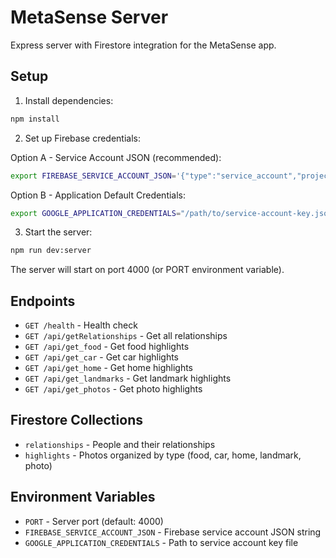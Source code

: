 # MetaSense Server

Express server with Firestore integration for the MetaSense app.

## Setup

1. Install dependencies:
```bash
npm install
```

2. Set up Firebase credentials:

Option A - Service Account JSON (recommended):
```bash
export FIREBASE_SERVICE_ACCOUNT_JSON='{"type":"service_account","project_id":"shellhacks25-f7a64",...}'
```

Option B - Application Default Credentials:
```bash
export GOOGLE_APPLICATION_CREDENTIALS="/path/to/service-account-key.json"
```

3. Start the server:
```bash
npm run dev:server
```

The server will start on port 4000 (or PORT environment variable).

## Endpoints

- `GET /health` - Health check
- `GET /api/getRelationships` - Get all relationships
- `GET /api/get_food` - Get food highlights
- `GET /api/get_car` - Get car highlights  
- `GET /api/get_home` - Get home highlights
- `GET /api/get_landmarks` - Get landmark highlights
- `GET /api/get_photos` - Get photo highlights

## Firestore Collections

- `relationships` - People and their relationships
- `highlights` - Photos organized by type (food, car, home, landmark, photo)

## Environment Variables

- `PORT` - Server port (default: 4000)
- `FIREBASE_SERVICE_ACCOUNT_JSON` - Firebase service account JSON string
- `GOOGLE_APPLICATION_CREDENTIALS` - Path to service account key file
